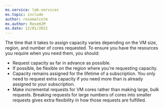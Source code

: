 ```yaml
---
ms.service: lab-services
ms.topic: include
author: rosemalcolm
ms.author: RoseHJM
ms.date: 12/01/2022
---
```


The time that it takes to assign capacity varies depending on the VM size, region, and number of cores requested. To ensure you have the resources you require when you need them, you should:

- Request capacity as far in advance as possible.
- If possible, be flexible on the region where you're requesting capacity.
- Capacity remains assigned for the lifetime of a subscription. You only need to request extra capacity if you need more than is already assigned to your subscription.
- Make incremental requests for VM cores rather than making large, bulk requests. Breaking requests for large numbers of cores into smaller requests gives extra flexibility in how those requests are fulfilled.